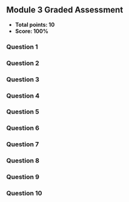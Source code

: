 ## Module 3 Graded Assessment
* **Total points: 10**
* **Score: 100%**


### Question 1



### Question 2



### Question 3



### Question 4



### Question 5



### Question 6



### Question 7



### Question 8



### Question 9



### Question 10


